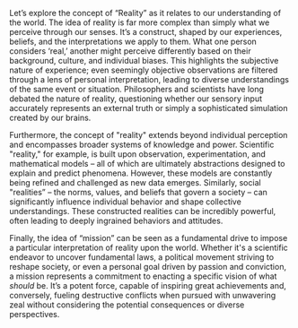 Let’s explore the concept of “Reality” as it relates to our understanding of the world. The idea of reality is far more complex than simply what we perceive through our senses. It’s a construct, shaped by our experiences, beliefs, and the interpretations we apply to them. What one person considers ‘real,’ another might perceive differently based on their background, culture, and individual biases.  This highlights the subjective nature of experience; even seemingly objective observations are filtered through a lens of personal interpretation, leading to diverse understandings of the same event or situation.  Philosophers and scientists have long debated the nature of reality, questioning whether our sensory input accurately represents an external truth or simply a sophisticated simulation created by our brains.

Furthermore, the concept of "reality" extends beyond individual perception and encompasses broader systems of knowledge and power. Scientific "reality," for example, is built upon observation, experimentation, and mathematical models – all of which are ultimately abstractions designed to explain and predict phenomena. However, these models are constantly being refined and challenged as new data emerges. Similarly, social "realities” – the norms, values, and beliefs that govern a society – can significantly influence individual behavior and shape collective understandings. These constructed realities can be incredibly powerful, often leading to deeply ingrained behaviors and attitudes.

Finally, the idea of “mission” can be seen as a fundamental drive to impose a particular interpretation of reality upon the world. Whether it's a scientific endeavor to uncover fundamental laws, a political movement striving to reshape society, or even a personal goal driven by passion and conviction, a mission represents a commitment to enacting a specific vision of what *should* be. It’s a potent force, capable of inspiring great achievements and, conversely, fueling destructive conflicts when pursued with unwavering zeal without considering the potential consequences or diverse perspectives.